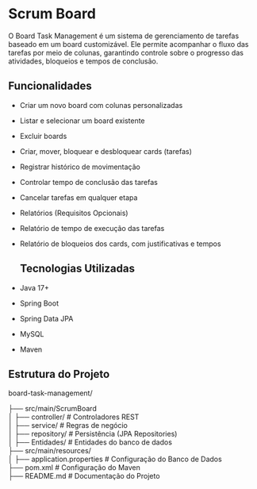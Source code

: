 # Scrum Board


O Board Task Management é um sistema de gerenciamento de tarefas baseado em um board customizável.
Ele permite acompanhar o fluxo das tarefas por meio de colunas, garantindo controle sobre o progresso das atividades, bloqueios e tempos de conclusão.

 ## Funcionalidades


- Criar um novo board com colunas personalizadas

- Listar e selecionar um board existente

- Excluir boards

- Criar, mover, bloquear e desbloquear cards (tarefas)

- Registrar histórico de movimentação

- Controlar tempo de conclusão das tarefas

- Cancelar tarefas em qualquer etapa

- Relatórios (Requisitos Opcionais)

- Relatório de tempo de execução das tarefas

- Relatório de bloqueios dos cards, com justificativas e tempos

  ## Tecnologias Utilizadas

- Java 17+

- Spring Boot

- Spring Data JPA

- MySQL

- Maven

 ## Estrutura do Projeto

 board-task-management/
 
├── src/main/ScrumBoard<br>
│   ├── controller/   # Controladores REST<br>
│   ├── service/      # Regras de negócio<br>
│   ├── repository/   # Persistência (JPA Repositories)<br>
│   ├── Entidades/    # Entidades do banco de dados<br>
├── src/main/resources/<br>
│   ├── application.properties  # Configuração do Banco de Dados<br>
├── pom.xml  # Configuração do Maven<br>
├── README.md  # Documentação do Projeto<br>
